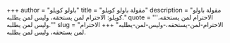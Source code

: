 +++
author = "باولو كويلو"
title = "مقولة باولو كويلو"
description = "مقولة باولو كويلو: الاحترام لمن يستحقه، وليس لمن يطلبه."
quote = '''الاحترام لمن يستحقه، وليس لمن يطلبه.'''
slug = "الاحترام-لمن-يستحقه،-وليس-لمن-يطلبه"
+++
الاحترام لمن يستحقه، وليس لمن يطلبه.
